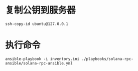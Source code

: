 # 复制公钥到服务器
```shell
ssh-copy-id ubuntu@127.0.0.1
```

# 执行命令
```shell
ansible-playbook -i inventory.ini ./playbooks/solana-rpc-ansible/solana-rpc-ansible.yml
```
